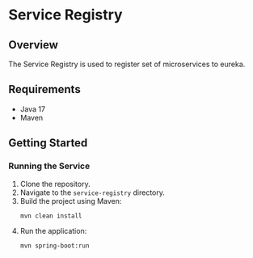 # Service Registry

## Overview
The Service Registry is used to register set of microservices to eureka.

## Requirements
- Java 17
- Maven

## Getting Started

### Running the Service
1. Clone the repository.
2. Navigate to the `service-registry` directory.
3. Build the project using Maven:
   ```sh
   mvn clean install
4. Run the application:
   ```sh
   mvn spring-boot:run
